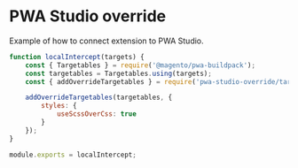 # PWA Studio override

Example of how to connect extension to PWA Studio.

```js
function localIntercept(targets) {
    const { Targetables } = require('@magento/pwa-buildpack');
    const targetables = Targetables.using(targets);
    const { addOverrideTargetables } = require('pwa-studio-override/targets');

    addOverrideTargetables(targetables, {
        styles: {
            useScssOverCss: true
        }
    });
}

module.exports = localIntercept;
```
